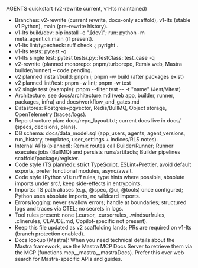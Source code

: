 AGENTS quickstart (v2-rewrite current, v1-lts maintained)
- Branches: v2-rewrite (current rewrite, docs-only scaffold), v1-lts (stable v1 Python), main (pre-rewrite history).
- v1-lts build/dev: pip install -e ".[dev]"; run: python -m meta_agent.cli.main (if present).
- v1-lts lint/typecheck: ruff check .; pyright .
- v1-lts tests: pytest -q
- v1-lts single test: pytest tests/<path>.py::TestClass::test_case -q
- v2-rewrite (planned monorepo: pnpm/turborepo, Remix web, Mastra builder/runner) – code pending.
- v2 planned install/build: pnpm i; pnpm -w build (after packages exist)
- v2 planned lint/test: pnpm -w lint; pnpm -w test
- v2 single test (example): pnpm --filter <package> test -- -t "name" (Jest/Vitest)
- Architecture: see docs/architecture.md (web app, builder, runner, packages, infra) and docs/workflow_and_gates.md
- Datastores: Postgres+pgvector, Redis/BullMQ, Object storage, OpenTelemetry (traces/logs).
- Repo structure plan: docs/repo_layout.txt; current docs live in docs/ (specs, decisions, plans).
- DB schema: docs/data_model.sql (app_users, agents, agent_versions, run_history, templates, user_settings + indices/RLS notes).
- Internal APIs (planned): Remix routes call Builder/Runner; Runner executes jobs (BullMQ) and persists runs/artifacts; Builder pipelines scaffold/package/register.
- Code style (TS planned): strict TypeScript, ESLint+Prettier, avoid default exports, prefer functional modules, async/await.
- Code style (Python v1): ruff rules, type hints where possible, absolute imports under src/, keep side-effects in entrypoints.
- Imports: TS path aliases (e.g., @spec, @ui, @tools) once configured; Python uses absolute imports, no wildcard imports.
- Errors/logging: never swallow errors; handle at boundaries; structured logs and traces via OTEL; no secrets in logs.
- Tool rules present: none (.cursor, .cursorrules, .windsurfrules, .clinerules, CLAUDE.md, Copilot-specific not present).
- Keep this file updated as v2 scaffolding lands; PRs are required on v1-lts (branch protection enabled).
- Docs lookup (Mastra): When you need technical details about the Mastra framework, use the Mastra MCP Docs Server to retrieve them via the MCP (functions.mcp__mastra__mastraDocs). Prefer this over web search for Mastra-specific APIs and guides.
